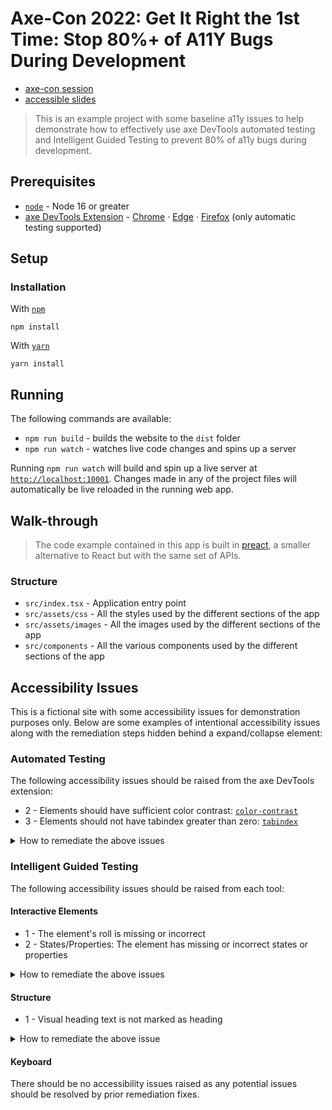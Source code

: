 # Axe-Con 2022: Get It Right the 1st Time: Stop 80%+ of A11Y Bugs During Development

- [axe-con session](https://www.deque.com/axe-con/sessions/get-it-right-the-1st-time-stop-80-of-a11y-bugs-during-development/)
- [accessible slides](https://www.deque.com/axe-con/wp-content/uploads/2021/12/Axe-Con-Talk-Get-it-Right-the-1st-Timea.pdf)

> This is an example project with some baseline a11y issues to help demonstrate how to effectively use axe DevTools automated testing and Intelligent Guided Testing to prevent 80% of a11y bugs during development.

## Prerequisites

- [`node`](https://nodejs.org/en/) - Node 16 or greater
- [axe DevTools Extension](https://www.deque.com/axe/browser-extensions/) - [Chrome](https://chrome.google.com/webstore/detail/axe-devtools-web-accessib/lhdoppojpmngadmnindnejefpokejbdd) · [Edge](https://microsoftedge.microsoft.com/addons/detail/axe-devtools-web-access/kcenlimkmjjkdfcaleembgmldmnnlfkn) · [Firefox](https://addons.mozilla.org/en-US/firefox/addon/axe-devtools/) (only automatic testing supported)

## Setup

### Installation

With [`npm`](https://www.npmjs.com/)

```shell
npm install
```

With [`yarn`](https://yarnpkg.com/)

```shell
yarn install
```

## Running

The following commands are available:

- `npm run build` - builds the website to the `dist` folder
- `npm run watch` - watches live code changes and spins up a server

Running `npm run watch` will build and spin up a live server at [`http://localhost:10001`](http://localhost:10001). Changes made in any of the project files will automatically be live reloaded in the running web app.

## Walk-through

> The code example contained in this app is built in [preact](https://preactjs.com/), a smaller alternative to React but with the same set of APIs.

### Structure

- `src/index.tsx` - Application entry point
- `src/assets/css` - All the styles used by the different sections of the app
- `src/assets/images` - All the images used by the different sections of the app
- `src/components` - All the various components used by the different sections of the app

## Accessibility Issues

This is a fictional site with some accessibility issues for demonstration purposes only. Below are some examples of intentional accessibility issues along with the remediation steps hidden behind a expand/collapse element:

### Automated Testing

The following accessibility issues should be raised from the axe DevTools extension:

* 2 - Elements should have sufficient color contrast: [`color-contrast`](https://dequeuniversity.com/rules/axe/4.4/color-contrast)
* 3 - Elements should not have tabindex greater than zero: [`tabindex`](https://dequeuniversity.com/rules/axe/4.4/tabindex)

<details>
  <summary>How to remediate the above issues</summary>

  To resolve the color contrast issue, change the value of `--accent-alt-color` in [`src/assets/css/variables.css`](./src/assets/css/variables.css) to a passing accessible color on a `#ffffff` background. Example: from `#1998fa` to `#055a9e`.

  To resolve the tab index issue, remove the `tabIndex="1"` attribute on the `button` element from [`src/components/Order.tsx`](./src/components/Order.tsx)

</details>

### Intelligent Guided Testing

The following accessibility issues should be raised from each tool:

#### Interactive Elements

* 1 - The element's roll is missing or incorrect
* 2 - States/Properties: The element has missing or incorrect states or properties

<details>
  <summary>How to remediate the above issues</summary>

  To resolve the missing/incorrect role, change the `div` element with an `onClick` attribute in the `AccordianPanel` component from `div` to `button` in [`src/components/Faq.tsx`](./src/components/Faq.tsx).

  To resolve the missing/incorrect state, add `aria-expanded={showDescription}` to the same element from before in [`src/components/Faq.tsx`](./src/components/Faq.tsx).

</details>

#### Structure

* 1 - Visual heading text is not marked as heading

<details>
  <summary>How to remediate the above issue</summary>

  To resolve the missing heading, change the "What's Popular" `div` element from `div` to `h2` in [`src/components/Faq.tsx`](./src/components/Faq.tsx).

</details>

#### Keyboard

There should be no accessibility issues raised as any potential issues should be resolved by prior remediation fixes.